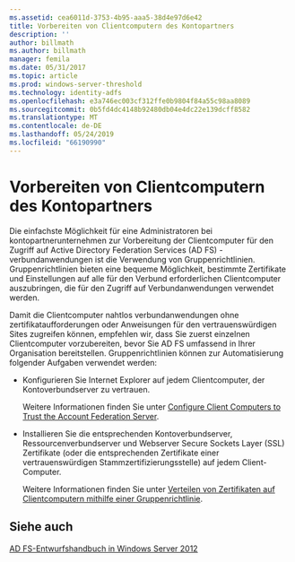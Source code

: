 ```yaml
---
ms.assetid: cea6011d-3753-4b95-aaa5-38d4e97d6e42
title: Vorbereiten von Clientcomputern des Kontopartners
description: ''
author: billmath
ms.author: billmath
manager: femila
ms.date: 05/31/2017
ms.topic: article
ms.prod: windows-server-threshold
ms.technology: identity-adfs
ms.openlocfilehash: e3a746ec003cf312ffe0b9804f84a55c98aa8089
ms.sourcegitcommit: 0b5fd4dc4148b92480db04e4dc22e139dcff8582
ms.translationtype: MT
ms.contentlocale: de-DE
ms.lasthandoff: 05/24/2019
ms.locfileid: "66190990"
---
```

# <a name="prepare-client-computers-in-the-account-partner"></a>Vorbereiten von Clientcomputern des Kontopartners

Die einfachste Möglichkeit für eine Administratoren bei kontopartnerunternehmen zur Vorbereitung der Clientcomputer für den Zugriff auf Active Directory Federation Services \(AD FS\) -verbundanwendungen ist die Verwendung von Gruppenrichtlinien. Gruppenrichtlinien bieten eine bequeme Möglichkeit, bestimmte Zertifikate und Einstellungen auf alle für den Verbund erforderlichen Clientcomputer auszubringen, die für den Zugriff auf Verbundanwendungen verwendet werden.  
  
Damit die Clientcomputer nahtlos verbundanwendungen ohne zertifikataufforderungen oder Anweisungen für den vertrauenswürdigen Sites zugreifen können, empfehlen wir, dass Sie zuerst einzelnen Clientcomputer vorzubereiten, bevor Sie AD FS umfassend in Ihrer Organisation bereitstellen. Gruppenrichtlinien können zur Automatisierung folgender Aufgaben verwendet werden:  
  
-   Konfigurieren Sie Internet Explorer auf jedem Clientcomputer, der Kontoverbundserver zu vertrauen.  
  
    Weitere Informationen finden Sie unter [Configure Client Computers to Trust the Account Federation Server](../../ad-fs/deployment/Configure-Client-Computers-to-Trust-the-Account-Federation-Server.md).  
  
-   Installieren Sie die entsprechenden Kontoverbundserver, Ressourcenverbundserver und Webserver Secure Sockets Layer \(SSL\) Zertifikate \(oder die entsprechenden Zertifikate einer vertrauenswürdigen Stammzertifizierungsstelle\) auf jedem Client-Computer.  
  
    Weitere Informationen finden Sie unter [Verteilen von Zertifikaten auf Clientcomputern mithilfe einer Gruppenrichtlinie](../../ad-fs/deployment/Distribute-Certificates-to-Client-Computers-by-Using-Group-Policy.md).  
  

## <a name="see-also"></a>Siehe auch
[AD FS-Entwurfshandbuch in Windows Server 2012](AD-FS-Design-Guide-in-Windows-Server-2012.md)
